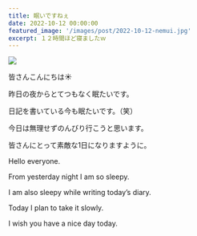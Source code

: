 ```yaml
---
title: 眠いですねぇ
date: 2022-10-12 00:00:00
featured_image: '/images/post/2022-10-12-nemui.jpg'
excerpt: １２時間ほど寝ましたｗ
---
```


![](https://yutarochan.github.io/yurumina/images/post/2022-10-12-nemui.jpg)

皆さんこんにちは☀

昨日の夜からとてつもなく眠たいです。

日記を書いている今も眠たいです。（笑）

今日は無理せずのんびり行こうと思います。

皆さんにとって素敵な1日になりますように。


Hello everyone.

From yesterday night I am so sleepy.

I am also sleepy while writing today’s diary.

Today I plan to take it slowly. 

I wish you have a nice day today.
